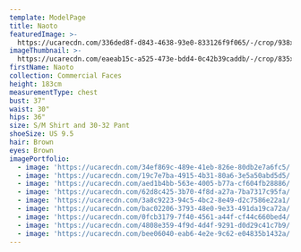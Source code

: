```yaml
---
template: ModelPage
title: Naoto
featuredImage: >-
  https://ucarecdn.com/336ded8f-d843-4638-93e0-833126f9f065/-/crop/938x618/0,103/-/preview/
imageThumbnail: >-
  https://ucarecdn.com/eaeab15c-a525-473e-bdd4-0c42b39caddb/-/crop/835x1088/60,0/-/preview/
firstName: Naoto
collection: Commercial Faces
height: 183cm
measurementType: chest
bust: 37"
waist: 30"
hips: 36"
size: S/M Shirt and 30-32 Pant
shoeSize: US 9.5
hair: Brown
eyes: Brown
imagePortfolio:
  - image: 'https://ucarecdn.com/34ef869c-489e-41eb-826e-80db2e7a6fc5/'
  - image: 'https://ucarecdn.com/19c7e7ba-4915-4b31-80a6-3e5a50abd5d5/'
  - image: 'https://ucarecdn.com/aed1b4bb-563e-4005-b77a-cf604fb28886/'
  - image: 'https://ucarecdn.com/62d8c425-3b70-4f8d-a27a-7ba7317c95fa/'
  - image: 'https://ucarecdn.com/3a8c9223-94c5-4bc2-8e49-d2c7586e22a1/'
  - image: 'https://ucarecdn.com/bac02206-3793-48e0-9e33-491da19ca72a/'
  - image: 'https://ucarecdn.com/0fcb3179-7f40-4561-a44f-cf44c660bed4/'
  - image: 'https://ucarecdn.com/4808e359-4f9d-4d4f-9291-d0d29c41c7b9/'
  - image: 'https://ucarecdn.com/bee06040-eab6-4e2e-9c62-e04835b1432a/'
---
```


